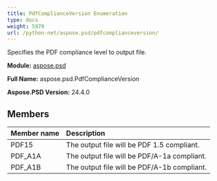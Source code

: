 ```yaml
---
title: PdfComplianceVersion Enumeration
type: docs
weight: 5970
url: /python-net/aspose.psd/pdfcomplianceversion/
---
```


Specifies the PDF compliance level to output file.

**Module:** [aspose.psd](/psd/python-net/aspose.psd/)

**Full Name:** aspose.psd.PdfComplianceVersion

**Aspose.PSD Version:** 24.4.0

## **Members**
| **Member name** | **Description** |
| :- | :- |
| PDF15 | The output file will be PDF 1.5 compliant. |
| PDF_A1A | The output file will be PDF/A-1a compliant. |
| PDF_A1B | The output file will be PDF/A-1b compliant. |
